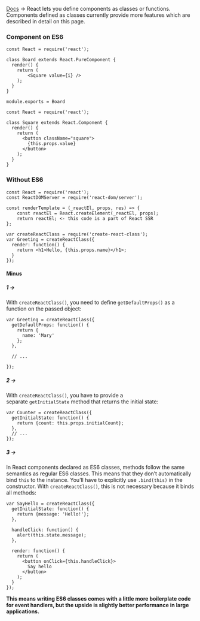 [Docs](https://reactjs.org/docs/react-component.html#gatsby-focus-wrapper) -> React lets you define components as classes or functions. Components defined as classes currently provide more features which are described in detail on this page.

### Component on ES6
```
const React = require('react');

class Board extends React.PureComponent {
  render() {
    return (
	    <Square value={i} />
    );
  }
}

module.exports = Board
```
```
const React = require('react');

class Square extends React.Component {
  render() {
    return (
      <button className="square">
        {this.props.value}
	  </button>
    );
  }
}
```
###  Without ES6
```
const React = require('react');
const ReactDOMServer = require('react-dom/server');

const renderTemplate = (_reactEl, props, res) => {
	const reactEl = React.createElement(_reactEl, props);
	return reactEl; <- this code is a part of React SSR
};
```

```
var createReactClass = require('create-react-class');
var Greeting = createReactClass({
  render: function() {
    return <h1>Hello, {this.props.name}</h1>;
  }
});
```
#### Minus
##### 1 -> 
With `createReactClass()`, you need to define `getDefaultProps()` as a function on the passed object:

```
var Greeting = createReactClass({
  getDefaultProps: function() {
    return {
      name: 'Mary'
    };
  },

  // ...

});
```
##### 2 -> 
With `createReactClass()`, you have to provide a separate `getInitialState` method that returns the initial state:

```
var Counter = createReactClass({
  getInitialState: function() {
    return {count: this.props.initialCount};
  },
  // ...
});
```
##### 3 -> 
In React components declared as ES6 classes, methods follow the same semantics as regular ES6 classes. This means that they don’t automatically bind `this` to the instance. You’ll have to explicitly use `.bind(this)` in the constructor. With `createReactClass()`, this is not necessary because it binds all methods:
```
var SayHello = createReactClass({
  getInitialState: function() {
    return {message: 'Hello!'};
  },

  handleClick: function() {
    alert(this.state.message);
  },

  render: function() {
    return (
      <button onClick={this.handleClick}>
        Say hello
      </button>
    );
  }
});
```

**This means writing ES6 classes comes with a little more boilerplate code for event handlers, but the upside is slightly better performance in large applications.**
